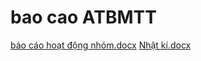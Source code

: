 # bao cao ATBMTT
[báo cáo hoạt động nhóm.docx](https://github.com/maimitmt/baocao-ATBMTT/files/10938831/bao.cao.ho.t.d.ng.nhom.docx)
[Nhật kí.docx](https://github.com/maimitmt/baocao-ATBMTT/files/10938832/Nh.t.ki.docx)

